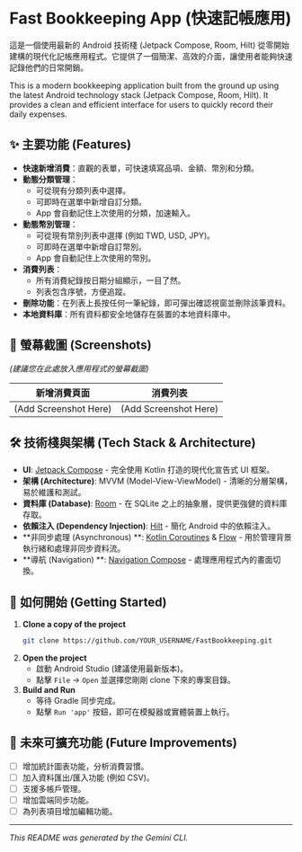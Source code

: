 # Fast Bookkeeping App (快速記帳應用)

這是一個使用最新的 Android 技術棧 (Jetpack Compose, Room, Hilt)
從零開始建構的現代化記帳應用程式。它提供了一個簡潔、高效的介面，讓使用者能夠快速記錄他們的日常開銷。

This is a modern bookkeeping application built from the ground up using the latest Android
technology stack (Jetpack Compose, Room, Hilt). It provides a clean and efficient interface for
users to quickly record their daily expenses.

## ✨ 主要功能 (Features)

- **快速新增消費**：直觀的表單，可快速填寫品項、金額、幣別和分類。
- **動態分類管理**：
    - 可從現有分類列表中選擇。
    - 可即時在選單中新增自訂分類。
    - App 會自動記住上次使用的分類，加速輸入。
- **動態幣別管理**：
    - 可從現有幣別列表中選擇 (例如 TWD, USD, JPY)。
    - 可即時在選單中新增自訂幣別。
    - App 會自動記住上次使用的幣別。
- **消費列表**：
    - 所有消費紀錄按日期分組顯示，一目了然。
    - 列表包含序號，方便追蹤。
- **刪除功能**：在列表上長按任何一筆紀錄，即可彈出確認視窗並刪除該筆資料。
- **本地資料庫**：所有資料都安全地儲存在裝置的本地資料庫中。

## 📸 螢幕截圖 (Screenshots)

*(建議您在此處放入應用程式的螢幕截圖)*

|        新增消費頁面         |         消費列表          |
|:---------------------:|:---------------------:|
| (Add Screenshot Here) | (Add Screenshot Here) |

## 🛠️ 技術棧與架構 (Tech Stack & Architecture)

- **UI**: [Jetpack Compose](https://developer.android.com/jetpack/compose) - 完全使用 Kotlin
  打造的現代化宣告式 UI 框架。
- **架構 (Architecture)**: MVVM (Model-View-ViewModel) - 清晰的分層架構，易於維護和測試。
- **資料庫 (Database)**: [Room](https://developer.android.com/training/data-storage/room) - 在
  SQLite 之上的抽象層，提供更強健的資料庫存取。
- **依賴注入 (Dependency Injection)**: [Hilt](https://dagger.dev/hilt/) - 簡化 Android 中的依賴注入。
- **非同步處理 (Asynchronous)
  **: [Kotlin Coroutines](https://kotlinlang.org/docs/coroutines-overview.html) & [Flow](https://kotlinlang.org/docs/flow.html) -
  用於管理背景執行緒和處理非同步資料流。
- **導航 (Navigation)
  **: [Navigation Compose](https://developer.android.com/jetpack/compose/navigation) - 處理應用程式內的畫面切換。

## 🚀 如何開始 (Getting Started)

1. **Clone a copy of the project**
   ```bash
   git clone https://github.com/YOUR_USERNAME/FastBookkeeping.git
   ```
2. **Open the project**
    - 啟動 Android Studio (建議使用最新版本)。
    - 點擊 `File` -> `Open` 並選擇您剛剛 clone 下來的專案目錄。
3. **Build and Run**
    - 等待 Gradle 同步完成。
    - 點擊 `Run 'app'` 按鈕，即可在模擬器或實體裝置上執行。

## 🔮 未來可擴充功能 (Future Improvements)

- [ ] 增加統計圖表功能，分析消費習慣。
- [ ] 加入資料匯出/匯入功能 (例如 CSV)。
- [ ] 支援多帳戶管理。
- [ ] 增加雲端同步功能。
- [ ] 為列表項目增加編輯功能。

---
*This README was generated by the Gemini CLI.*
